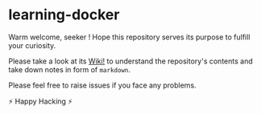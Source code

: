 # learning-docker
Warm welcome, seeker ! Hope this repository serves its purpose to fulfill your curiosity.

Please take a look at its [Wiki!](https://github.com/aditya109/learning-docker/wiki) to understand the repository's contents and take down notes in form of `markdown`.

Please feel free to raise issues if you face any problems.

⚡ Happy Hacking ⚡
